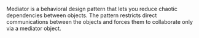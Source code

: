 Mediator is a behavioral design pattern that lets you reduce chaotic dependencies between objects. The pattern restricts direct communications between the objects and forces them to collaborate only via a mediator object.
